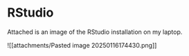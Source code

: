 # RStudio

Attached is an image of the RStudio installation on my laptop.

![[attachments/Pasted image 20250116174430.png]]